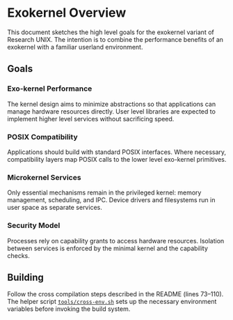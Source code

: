 # Exokernel Overview

This document sketches the high level goals for the exokernel variant of
Research UNIX.  The intention is to combine the performance benefits of
an exokernel with a familiar userland environment.

## Goals

### Exo-kernel Performance
The kernel design aims to minimize abstractions so that applications can
manage hardware resources directly.  User level libraries are expected to
implement higher level services without sacrificing speed.

### POSIX Compatibility
Applications should build with standard POSIX interfaces.  Where
necessary, compatibility layers map POSIX calls to the lower level
exo-kernel primitives.

### Microkernel Services
Only essential mechanisms remain in the privileged kernel: memory
management, scheduling, and IPC.  Device drivers and filesystems run in
user space as separate services.

### Security Model
Processes rely on capability grants to access hardware resources.
Isolation between services is enforced by the minimal kernel and the
capability checks.

## Building

Follow the cross compilation steps described in the README (lines 73–110).
The helper script [`tools/cross-env.sh`](../../tools/cross-env.sh) sets up
the necessary environment variables before invoking the build system.
